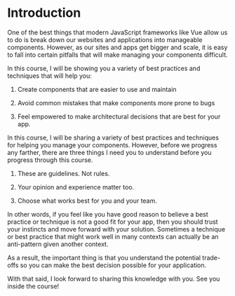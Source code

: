 # Introduction

One of the best things that modern JavaScript frameworks like Vue allow us to do is break down our websites and applications into manageable components. However, as our sites and apps get bigger and scale, it is easy to fall into certain pitfalls that will make managing your components difficult.

In this course, I will be showing you a variety of best practices and techniques that will help you:

1. Create components that are easier to use and maintain

2. Avoid common mistakes that make components more prone to bugs

3. Feel empowered to make architectural decisions that are best for your app.

In this course, I will be sharing a variety of best practices and techniques for helping you manage your components. However, before we progress any farther, there are three things I need you to understand before you progress through this course.

1. These are guidelines. Not rules.

2. Your opinion and experience matter too.

3. Choose what works best for you and your team.

In other words, if you feel like you have good reason to believe a best practice or technique is not a good fit for your app, then you should trust your instincts and move forward with your solution. Sometimes a technique or best practice that might work well in many contexts can actually be an anti-pattern given another context.

As a result, the important thing is that you understand the potential trade-offs so you can make the best decision possible for your application.

With that said, I look forward to sharing this knowledge with you. See you inside the course!
